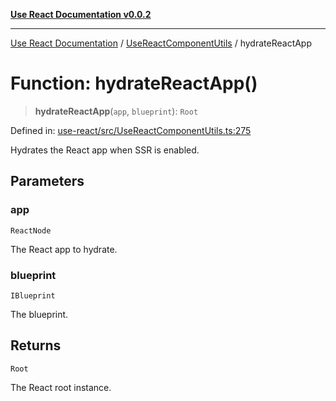 [**Use React Documentation v0.0.2**](../../README.md)

***

[Use React Documentation](../../modules.md) / [UseReactComponentUtils](../README.md) / hydrateReactApp

# Function: hydrateReactApp()

> **hydrateReactApp**(`app`, `blueprint`): `Root`

Defined in: [use-react/src/UseReactComponentUtils.ts:275](https://github.com/stonemjs/use-react/blob/50c96852bd65a75b7f2a00786393fb0c90af6da8/src/UseReactComponentUtils.ts#L275)

Hydrates the React app when SSR is enabled.

## Parameters

### app

`ReactNode`

The React app to hydrate.

### blueprint

`IBlueprint`

The blueprint.

## Returns

`Root`

The React root instance.
